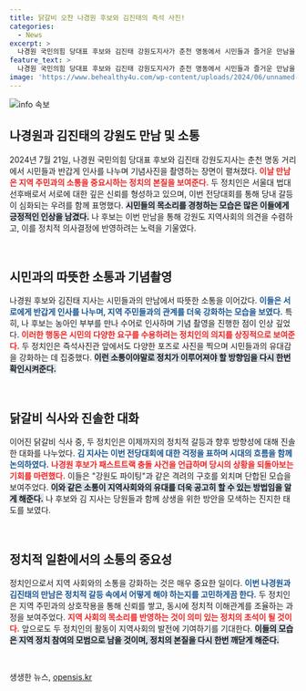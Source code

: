 ```yaml
---
title: 닭갈비 오찬 나경원 후보와 김진태의 즉석 사진!
categories:
  - News
excerpt: >
  나경원 국민의힘 당대표 후보와 김진태 강원도지사가 춘천 명동에서 시민들과 즐거운 만남을 가지며 친목을 도모했다. 두 사람은 닭갈비 오찬 중 당내 갈등 우려를 공유하고, 지지자들과 함께 응원을 외치는 훈훈한 모습을 보였다.
feature_text: >
  나경원 국민의힘 당대표 후보와 김진태 강원도지사가 춘천 명동에서 시민들과 즐거운 만남을 가지며 친목을 도모했다. 두 사람은 닭갈비 오찬 중 당내 갈등 우려를 공유하고, 지지자들과 함께 응원을 외치는 훈훈한 모습을 보였다.
image: 'https://www.behealthy4u.com/wp-content/uploads/2024/06/unnamed-file.png'
---
```


<p><img src="https://www.behealthy4u.com/wp-content/uploads/2024/06/unnamed-file.png" alt="info 속보" /></p>

<h2 data-ke-size="size26">나경원과 김진태의 강원도 만남 및 소통</h2>

<p data-ke-size="size16">2024년 7월 21일, 나경원 국민의힘 당대표 후보와 김진태 강원도지사는 춘천 명동 거리에서 시민들과 반갑게 인사를 나누며 기념사진을 촬영하는 장면이 펼쳐졌다. <b><span style="color: #ee2323;">이날 만남은 지역 주민과의 소통을 중요시하는 정치의 본질을 보여준다.</span></b> 두 정치인은 서울대 법대 선후배로서 서로에 대한 깊은 신뢰를 형성하고 있으며, 이번 전당대회를 통해 당내 갈등이 심화되는 우려를 함께 표명했다. <b><span style="background-color: #21538527;">시민들의 목소리를 경청하는 모습은 많은 이들에게 긍정적인 인상을 남겼다.</span></b> 나 후보는 이번 만남을 통해 강원도 지역사회의 의견을 수렴하고, 이를 정치적 의사결정에 반영하려는 노력을 기울였다.</p>

<p data-ke-size="size16">&nbsp;</p>

<h2 data-ke-size="size26">시민과의 따뜻한 소통과 기념촬영</h2>

<p data-ke-size="size16">나경원 후보와 김진태 지사는 시민들과의 만남에서 따뜻한 소통을 이어갔다. <b><span style="color: #1a5490;">이들은 서로에게 반갑게 인사를 나누며, 지역 주민들과의 관계를 더욱 강화하는 모습을 보였다.</span></b> 특히, 나 후보는 농아인 부부를 만나 수어로 인사하며 기념 촬영을 진행한 점이 인상 깊었다. <b><span style="color: #ee2323;">이러한 행동은 시민의 다양한 요구를 수용하려는 정치인의 의지를 상징적으로 보여준다.</span></b> 두 정치인은 즉석사진관 앞에서도 다양한 포즈로 사진을 찍으며 시민들과의 유대감을 강화하는 데 집중했다. <b><span style="background-color: #21538527;">이런 소통이야말로 정치가 이루어져야 할 방향임을 다시 한번 확인시켜준다.</span></b></p>

<p data-ke-size="size16">&nbsp;</p>

<h2 data-ke-size="size26">닭갈비 식사와 진솔한 대화</h2>

<p data-ke-size="size16">이어진 닭갈비 식사 중, 두 정치인은 이제까지의 정치적 갈등과 향후 방향성에 대해 진솔한 대화를 나누었다. <b><span style="color: #1a5490;">김 지사는 이번 전당대회에 대한 걱정을 표하며 시대의 흐름을 함께 논의하였다.</span></b> <b><span style="color: #ee2323;">나경원 후보가 패스트트랙 충돌 사건을 언급하며 당시의 상황을 되돌아보는 기회를 마련했다.</span></b> 이들은 "강원도 파이팅"과 같은 격려의 구호를 외치며 단합된 모습을 보여주었다. <b><span style="background-color: #21538527;">이와 같은 소통이 지역사회와의 유대를 더욱 공고히 할 수 있는 방법임을 알게 해준다.</span></b> 나 후보와 김 지사는 당원들과 함께 상생을 위한 방안을 모색하는 진지한 태도를 보였다.</p>

<p data-ke-size="size16">&nbsp;</p>

<h2 data-ke-size="size26">정치적 일환에서의 소통의 중요성</h2>

<p data-ke-size="size16">정치인으로서 지역 사회와의 소통을 강화하는 것은 매우 중요한 일이다. <b><span style="color: #1a5490;">이번 나경원과 김진태의 만남은 정치적 갈등 속에서 어떻게 해야 하는지를 고민하게끔 한다.</span></b> 두 정치인은 지역 주민과의 상호작용을 통해 신뢰를 쌓고, 동시에 정치적 이해관계를 조율하는 과정을 보여주었다. <b><span style="color: #ee2323;">지역 사회의 목소리를 반영하는 것이 의미 있는 정치의 초석이 될 것이다.</span></b> 앞으로도 두 정치인의 활동이 지역사회의 발전에 기여하기를 기대한다. <b><span style="background-color: #21538527;">이들의 모습은 지역 정치 참여의 모범으로 남을 것이며, 정치의 본질을 다시 한번 깨닫게 해준다.</span></b></p>

<p data-ke-size="size16">&nbsp;</p>
생생한 뉴스, <a href="https://opensis.kr" rel="dofollow">opensis.kr</a>


